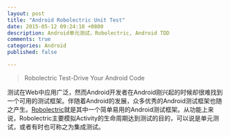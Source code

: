 ```yaml
---
layout: post
title: "Android Robolectric Unit Test"
date: 2015-05-12 09:24:18 +0800
description: Android单元测试，Robolectric, Android TDD
comments: true
categories: Android
published: false

---
```


> Robolectric Test-Drive Your Android Code

测试在Web中应用广泛，然而Android开发者在Android刚兴起的时候却很难找到一个可用的测试框架。伴随着Android的发展，众多优秀的Android测试框架也随之产生。[Robolectric](http://robolectric.org/getting-started/)就是其中一个简单易用的Android测试框架。从功能上来说，Robolectric主要模拟Activity的生命周期达到测试的目的，可以说是单元测试，或者有时也可称之为集成测试。
